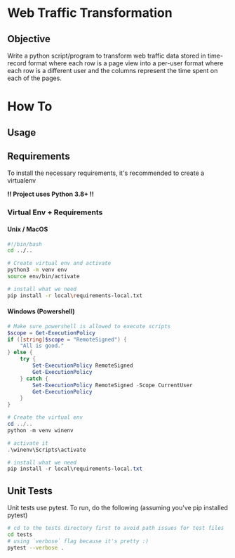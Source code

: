 # Web Traffic Transformation

## Objective

Write a python script/program to transform web traffic data stored in time-record format where
each row is a page view into a per-user format where each row is a different user and the
columns represent the time spent on each of the pages.

# How To

## Usage


## Requirements
To install the necessary requirements, it's recommended to create a virtualenv

**!! Project uses Python 3.8+ !!**

### Virtual Env + Requirements
#### Unix / MacOS
```bash
#!/bin/bash
cd ../..

# Create virtual env and activate
python3 -m venv env
source env/bin/activate

# install what we need
pip install -r local\requirements-local.txt
```
#### Windows (Powershell)
```powershell
# Make sure powershell is allowed to execute scripts
$scope = Get-ExecutionPolicy
if ([string]$scope = "RemoteSigned") {
    "All is good."
} else {
    try {
        Set-ExecutionPolicy RemoteSigned
        Get-ExecutionPolicy
    } catch {
        Set-ExecutionPolicy RemoteSigned -Scope CurrentUser
        Get-ExecutionPolicy
    }
}

# Create the virtual env
cd ../..
python -m venv winenv

# activate it
.\winenv\Scripts\activate

# install what we need
pip install -r local\requirements-local.txt
```

## Unit Tests

Unit tests use pytest. To run, do the following (assuming you've pip installed pytest)
```bash
# cd to the tests directory first to avoid path issues for test files
cd tests
# using `verbose` flag because it's pretty :)
pytest --verbose .
```